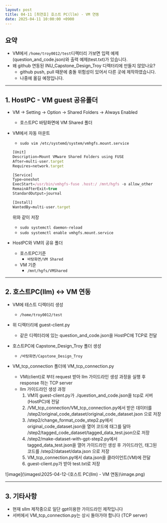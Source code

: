 ```yaml
---
layout: post
title: 04-11 [최연호] 호스트 PC(llm) - VM 연동
date: 2025-04-11 10:00:00 +0900
---
```


## 요약

- VM에서 `/home/troy0012/test`디렉터리 가보면 입력 예제(question_and_code.json)와 출력 예제(test.txt)가 있습니다.
- 왜 github 연동된 INU_Capstone_Design_Troy 디렉터리에 만들지 않았나요?
  - github push, pull 때문에 충돌 위험성이 있어서 다른 곳에 제작하였습니다.
  - 나중에 옮길 예정입니다.

---

## 1. HostPC - VM guest 공유폴더

- VM → Setting → Option → Shared Folders → Always Enabled
    - 호스트PC 바탕화면에 VM Shared 폴더
- VM에서 자동 마운트
    - `sudo vim /etc/systemd/system/vmhgfs.mount.service`
    
    ```jsx
    [Unit]
    Description=Mount VMware Shared Folders using FUSE
    After=multi-user.target
    Requires=network.target
    
    [Service]
    Type=oneshot
    ExecStart=/usr/bin/vmhgfs-fuse .host:/ /mnt/hgfs -o allow_other
    RemainAfterExit=true
    StandardOutput=journal
    
    [Install]
    WantedBy=multi-user.target
    ```
    
    위와 같이 저장
    
    - `sudo systemctl daemon-reload`
    - `sudo systemctl enable vmhgfs.mount.service`
- HostPC와 VM의 공유 폴더
    - 호스트PC기준
        - `바탕화면/VM Shared`
    - VM 기준
        - `/mnt/hgfs/VMShared`

---

## 2. 호스트PC(llm) ↔ VM 연동

- VM에 테스트 디렉터리 생성
    - `/home/troy0012/test`
- 위 디렉터리에 guest-client.py
    - 같은 디렉터리에 있는 question_and_code.json을 HostPC에 TCP로 전달

- 호스트PC에 Capstone_Design_Troy 폴더 생성
    - `/바탕화면/Capstone_Design_Troy`
- VM_tcp_connection 폴더에 VM_tcp_connection.py
    - VM(client)로 부터 request 받아 llm 가이드라인 생성 과정을 실행 후 response 하는 TCP server
    - llm 가이드라인 생성 과정
        1. VM의 guest-client.py가 ./question_and_code.json을 tcp로 서버(HostPC)에 전달
        2. /VM_tcp_connection/VM_tcp_connection.py에서 받은 데이터를 /step2/original_code_dataset/original_code_dataset.json 으로 저장
        3. /step2/change_format_code_step2.py에서 original_code_dataset.json을 열어 코드에 태그를 달아 /step2/tagged_code_dataset/tagged_data_test.json으로 저장
        4. /step2/make-dataset-with-gpt-step2.py에서 tagged_data_test.json을 열어 가이드라인 생성 후 가이드라인, 태그된 코드를 /step2/dataset/data.json 으로 저장
        5. VM_tcp_connection.py에서 data.json을 클라이언트(VM)에 전달
        6. guest-client.py가 받아 test.txt로 저장

![image](\images\2025-04-12-(호스트 PC(llm) - VM 연동)\image.png)

---

## 3. 기타사항

- 현재 sllm 제작중으로 일단 gpt이용한 가이드라인 제작입니다
- 서버에서 VM_tcp_connection.py는 상시 돌아가야 합니다 (TCP server)
